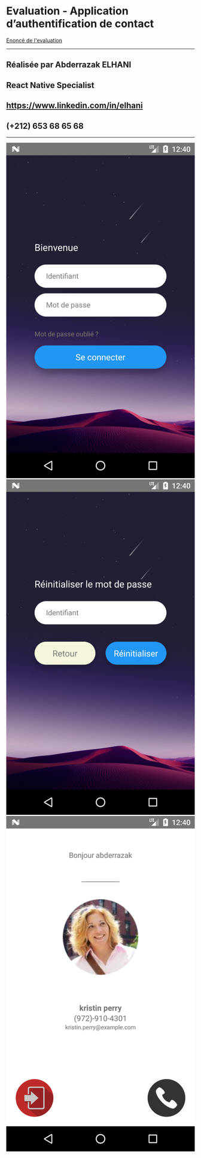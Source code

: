 
# Evaluation - Application d’authentification de contact
[Enoncé de l'evaluation](Evaluation%20Développeur%20Mobile.pdf)
* * * *
## Réalisée par Abderrazak ELHANI 
[//]: <> ( pour Kaoutar CHMARKH <kaoutar.chmarkh@socgen.com> )
## React Native Specialist
## https://www.linkedin.com/in/elhani
## (+212) 653 68 65 68
* * * *
![Alt text](/Screenshot_1.png)
![Alt text](/Screenshot_2.png)
![Alt text](/Screenshot_3.png)
